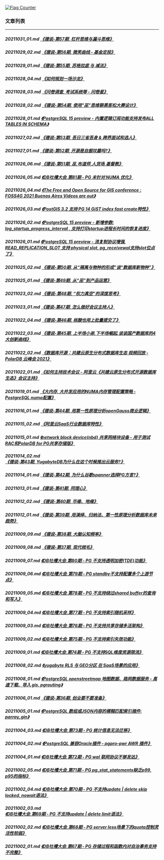 <a rel="nofollow" href="http://info.flagcounter.com/h9V1"  ><img src="http://s03.flagcounter.com/count/h9V1/bg_FFFFFF/txt_000000/border_CCCCCC/columns_2/maxflags_12/viewers_0/labels_0/pageviews_0/flags_0/"  alt="Flag Counter"  border="0"  ></a>  
  
### 文章列表  
----  
##### 20211031_01.md   [《德说-第57期, 杠杆思维与漏斗思维》](20211031_01.md)  
##### 20211029_02.md   [《德说-第56期, 微笑曲线 - 基金定投》](20211029_02.md)  
##### 20211029_01.md   [《德说-第55期, 苏格拉底 与 减法》](20211029_01.md)  
##### 20211028_04.md   [《如何规划一场沙龙》](20211028_04.md)  
##### 20211028_03.md   [《问卷调查, 考试系统等 - 问卷星》](20211028_03.md)  
##### 20211028_02.md   [《德说-第54期, 使用"巫"思维聊黑客松大赛设计》](20211028_02.md)  
##### 20211028_01.md   [《PostgreSQL 15 preview - 内置逻辑订阅功能支持发布ALL TABLES IN SCHEMA》](20211028_01.md)  
##### 20211027_02.md   [《德说-第53期, 吾日三省吾身 & 跨界面试和选人》](20211027_02.md)  
##### 20211027_01.md   [《德说-第52期, 开源是自掘坟墓吗?》](20211027_01.md)  
##### 20211026_06.md   [《德说-第51期, 巫,布道师,人货场,基督教》](20211026_06.md)  
##### 20211026_05.md   [《DB吐槽大会,第81期 - PG 未针对 NUMA 优化》](20211026_05.md)  
##### 20211026_04.md   [《The Free and Open Source for GIS conference : FOSS4G 2021 Buenos Aires Videos are out》](20211026_04.md)  
##### 20211026_03.md   [《PostGIS 3.2 支持 PG 14 GiST index fast create特性》](20211026_03.md)  
##### 20211026_02.md   [《PostgreSQL 15 preview - 新增参数: log_startup_progress_interval , 支持打印startup进程长时间的恢复进度》](20211026_02.md)  
##### 20211026_01.md   [《PostgreSQL 15 preview - 流复制协议增强, READ_REPLICATION_SLOT 支持 physical slot, pg_receivewal支持slot位点了》](20211026_01.md)  
##### 20211025_02.md   [《德说-第50期, 从“隔离与物种的形成”谈“数据库新物种”》](20211025_02.md)  
##### 20211025_01.md   [《德说-第49期, 从“巫”到产品运营》](20211025_01.md)  
##### 20211023_02.md   [《德说-第48期, “权力真空”的深度思考》](20211023_02.md)  
##### 20211023_01.md   [《德说-第47期, 怎么做好会议主持人》](20211023_01.md)  
##### 20211022_04.md   [《德说-第46期, 核酸也用上批量提交了》](20211022_04.md)  
##### 20211022_03.md   [《德说-第45期, 上半场小弟,下半场崛起.谈谈国产数据库的4大创新曲线》](20211022_03.md)  
##### 20211022_02.md   [《数据库开源：共建云原生分布式数据库生态 视频回放 - PolarDB 云峰会 2021》](20211022_02.md)  
##### 20211022_01.md   [《如何主持技术会议 - 阿里云《共建云原生分布式开源数据库生态》会议主持》](20211022_01.md)  
##### 20211019_01.md   [《大内存, 大并发应用的NUMA内存管理配置策略 - PostgreSQL numa配置》](20211019_01.md)  
##### 20211016_01.md   [《德说-第44期, 用第一性原理分析openGauss商业逻辑》](20211016_01.md)  
##### 20211015_02.md   [《阿里云SaaS行业数据库特性》](20211015_02.md)  
##### 20211015_01.md   [《network block device(nbd) 共享网络块设备 - 用于测试RAC和PolarDB for PG共享存储版》](20211015_01.md)  
##### 20211014_02.md   [《德说-第43期, YugabyteDB为什么在这个时候推出云服务?》](20211014_02.md)  
##### 20211014_01.md   [《德说-第42期, 为什么谷歌spanner选择PG方言?》](20211014_01.md)  
##### 20211013_01.md   [《德说-第41期, 同理心》](20211013_01.md)  
##### 20211012_02.md   [《德说-第40期, 币缘、地缘》](20211012_02.md)  
##### 20211012_01.md   [《德说-第39期, 用演绎、归纳法、第一性原理分析数据库未来趋势》](20211012_01.md)  
##### 20211009_09.md   [《德说-第38期, 大脑认知频率》](20211009_09.md)  
##### 20211009_08.md   [《德说-第37期, 现代梳毛》](20211009_08.md)  
##### 20211009_07.md   [《DB吐槽大会,第80期 - PG 不支持透明加密(TDE)功能》](20211009_07.md)  
##### 20211009_06.md   [《DB吐槽大会,第79期 - PG standby不支持配置多个上游节点》](20211009_06.md)  
##### 20211009_05.md   [《DB吐槽大会,第78期 - PG 不支持绕过shared buffer的查询和写入》](20211009_05.md)  
##### 20211009_04.md   [《DB吐槽大会,第77期 - PG 不支持索引随机采样》](20211009_04.md)  
##### 20211009_03.md   [《DB吐槽大会,第76期 - PG 不支持共享存储多活架构》](20211009_03.md)  
##### 20211009_02.md   [《DB吐槽大会,第75期 - PG 不支持索引失效功能》](20211009_02.md)  
##### 20211009_01.md   [《DB吐槽大会,第74期 - PG 不支持SQL维度资源限流》](20211009_01.md)  
##### 20211008_02.md   [《yugabyte RLS 与 GEO分区 在 SaaS场景的应用》](20211008_02.md)  
##### 20211008_01.md   [《PostgreSQL openstreetmap 地图数据、路网数据服务 - 高速下载、导入 gis, pgrouting》](20211008_01.md)  
##### 20211006_01.md   [《德说-第36期, 创业要不要准备》](20211006_01.md)  
##### 20211005_01.md   [《PostgreSQL 数组或JSON内容的模糊匹配索引插件: parray_gin》](20211005_01.md)  
##### 20211004_03.md   [《DB吐槽大会,第73期 - PG 统计信息无法迁移》](20211004_03.md)  
##### 20211004_02.md   [《PostgreSQL 兼容Oracle插件 - pgpro-pwr AWR 插件》](20211004_02.md)  
##### 20211004_01.md   [《DB吐槽大会,第72期 - PG wal 联网协议不够发达》](20211004_01.md)  
##### 20211002_05.md   [《DB吐槽大会,第71期 - PG pg_stat_statements缺乏p99, p95的指标》](20211002_05.md)  
##### 20211002_04.md   [《DB吐槽大会,第70期 - PG 不支持update | delete skip locked, nowait语法》](20211002_04.md)  
##### 20211002_03.md   [《DB吐槽大会,第69期 - PG 不支持update | delete limit语法》](20211002_03.md)  
##### 20211002_02.md   [《DB吐槽大会,第68期 - PG server less场景下的quota控制灵活性较弱》](20211002_02.md)  
##### 20211002_01.md   [《DB吐槽大会,第67期 - PG 存储过程和函数内对自治事务支持不完整》](20211002_01.md)  
